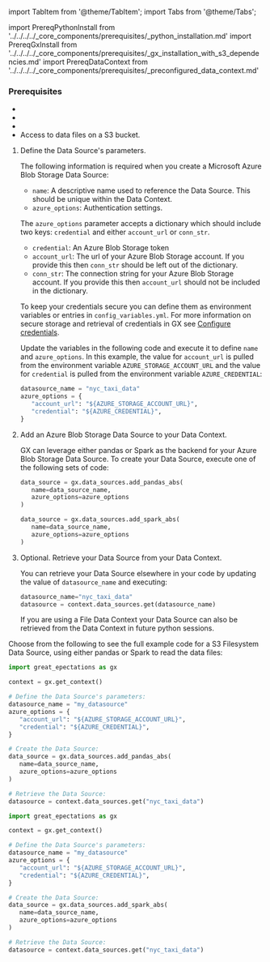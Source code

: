 import TabItem from '@theme/TabItem';
import Tabs from '@theme/Tabs';

import PrereqPythonInstall from '../../../../_core_components/prerequisites/_python_installation.md'
import PrereqGxInstall from '../../../../_core_components/prerequisites/_gx_installation_with_s3_dependencies.md'
import PrereqDataContext from '../../../../_core_components/prerequisites/_preconfigured_data_context.md'

### Prerequisites
- <PrereqPythonInstall/>
- <PrereqGxInstall/>
- <PrereqDataContext/>
- Access to data files on a S3 bucket.

<Tabs>

<TabItem value="procedure" label="Procedure">

1. Define the Data Source's parameters.

   The following information is required when you create a Microsoft Azure Blob Storage Data Source:

   - `name`: A descriptive name used to reference the Data Source.  This should be unique within the Data Context.
   - `azure_options`: Authentication settings.
   
   The `azure_options` parameter accepts a dictionary which should include two keys: `credential` and either `account_url` or `conn_str`.

   - `credential`: An Azure Blob Storage token
   - `account_url`: The url of your Azure Blob Storage account.  If you provide this then `conn_str` should be left out of the dictionary.
   - `conn_str`: The connection string for your Azure Blob Storage account.  If you provide this then `account_url` should not be included in the dictionary.

   To keep your credentials secure you can define them as environment variables or entries in `config_variables.yml`.  For more information on secure storage and retrieval of credentials in GX see [Configure credentials](/core/connect_to_data/sql_data/sql_data.md#configure-credentials).

   Update the variables in the following code and execute it to define `name` and `azure_options`.  In this example, the value for `account_url` is pulled from the environment variable `AZURE_STORAGE_ACCOUNT_URL` and the value for `credential` is pulled from the environment variable `AZURE_CREDENTIAL`:

   ```python title="Python"
   datasource_name = "nyc_taxi_data"
   azure_options = {
      "account_url": "${AZURE_STORAGE_ACCOUNT_URL}",
      "credential": "${AZURE_CREDENTIAL}",
   }
   ```

2. Add an Azure Blob Storage Data Source to your Data Context.

   GX can leverage either pandas or Spark as the backend for your Azure Blob Storage Data Source.  To create your Data Source, execute one of the following sets of code:

   <Tabs queryString="data_source_type" groupId="data_source_type" defaultValue='pandas_filesystem'>

   <TabItem value="pandas_filesystem" label="pandas">

   ```python title="Python"
   data_source = gx.data_sources.add_pandas_abs(
      name=data_source_name,
      azure_options=azure_options
   )
   ```

   </TabItem>

   <TabItem value="spark" label="Spark">

   ```python title="Python"
   data_source = gx.data_sources.add_spark_abs(
      name=data_source_name,
      azure_options=azure_options
   )
   ```

   </TabItem>

   </Tabs>

3. Optional. Retrieve your Data Source from your Data Context.

   You can retrieve your Data Source elsewhere in your code by updating the value of `datasource_name` and executing:

   ```python title="Python"
   datasource_name="nyc_taxi_data"
   datasource = context.data_sources.get(datasource_name)
   ```

   If you are using a File Data Context your Data Source can also be retrieved from the Data Context in future python sessions.

</TabItem>

<TabItem value="sample_code" label="Sample code">

   Choose from the following to see the full example code for a S3 Filesystem Data Source, using either pandas or Spark to read the data files:

   <Tabs queryString="data_source_type" groupId="data_source_type" defaultValue='pandas_filesystem'>

   <TabItem value="pandas_filesystem" label="pandas example">

   ```python title="Python"
   import great_epectations as gx

   context = gx.get_context()

   # Define the Data Source's parameters:
   datasource_name = "my_datasource"
   azure_options = {
      "account_url": "${AZURE_STORAGE_ACCOUNT_URL}",
      "credential": "${AZURE_CREDENTIAL}",
   }
   
   # Create the Data Source:
   data_source = gx.data_sources.add_pandas_abs(
      name=data_source_name,
      azure_options=azure_options
   )
   
   # Retrieve the Data Source:
   datasource = context.data_sources.get("nyc_taxi_data")
   ```

   </TabItem>

   <TabItem value="spark" label="Spark example">

   ```python title="Python"
   import great_epectations as gx

   context = gx.get_context()

   # Define the Data Source's parameters:
   datasource_name = "my_datasource"
   azure_options = {
      "account_url": "${AZURE_STORAGE_ACCOUNT_URL}",
      "credential": "${AZURE_CREDENTIAL}",
   }
   
   # Create the Data Source:
   data_source = gx.data_sources.add_spark_abs(
      name=data_source_name,
      azure_options=azure_options
   )

   # Retrieve the Data Source:
   datasource = context.data_sources.get("nyc_taxi_data")
   ```

   </TabItem>

   </Tabs>

</TabItem>

</Tabs>